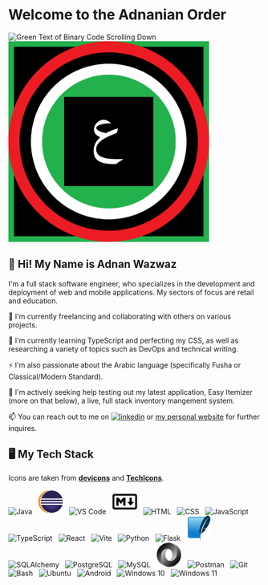 # Welcome to the Adnanian Order
![Green Text of Binary Code Scrolling Down](https://media.giphy.com/media/V4NSR1NG2p0KeJJyr5/giphy.gif?cid=790b7611qmp53avtx9ieiy4t8ur07doqfj9xojqy5om9ec7x&ep=v1_gifs_search&rid=giphy.gif&ct=g)
<img src="./images/Adnanian%20Flag%202024%20-%20Death.png" alt="Flag of Adnan" width="400" height="400"/>

## 👋 Hi! My Name is Adnan Wazwaz

I'm a full stack software engineer, who specializes in the development and deployment of web and mobile applications. My sectors of focus are retail and education.

🔭 I'm currently freelancing and collaborating with others on various projects.

🌱 I'm currently learning TypeScript and perfecting my CSS, as well as researching a variety of topics such as DevOps and technical writing.

⚡ I'm also passionate about the Arabic language (specifically Fusha or Classical/Modern Standard).

🤔 I'm actively seeking help testing out my latest application, Easy Itemizer (more on that below), a live, full stack inventory mangement system.

📫 You can reach out to me on [<img alt="linkedin" src="https://img.shields.io/badge/LinkedIn-0077B5?style=for-the-badge&logo=linkedin&logoColor=white" />](https://www.linkedin.com/in/adnan-wazwaz-09aa1b2b7/) or [my personal website](https://adnan-wazwaz.netlify.app/) for further inquires.

## 🖥️ My Tech Stack

Icons are taken from **[devicons](https://devicons.railway.app/)** and **[TechIcons](https://techicons.dev/?search=j)**.

<div>
  <img src="https://devicons.railway.app/i/java.svg" alt="Java" width="50" height="50"/>
  &nbsp;
  <img src="./assets/Eclipse IDE.svg" alt="Eclipse IDE" width="50" height="50"/>
  &nbsp;
  <img src="https://devicons.railway.app/i/visual-studio-code.svg" alt="VS Code" width="50" height="50"/>
  &nbsp;
  <img src="./assets/Markdown.svg" alt="Markdown" width="50" height="50"/>
  &nbsp;
  <img src="https://devicons.railway.app/i/html5.svg" alt="HTML" width="50" height="50"/>
  &nbsp;
  <img src="https://devicons.railway.app/i/css3.svg" alt="CSS" width="50" height="50"/>
  &nbsp;

  <img src="https://devicons.railway.app/i/javascript.svg" alt="JavaScript" width="50" height="50"/>
  &nbsp;
  <img src="https://devicons.railway.app/i/typescript.svg" alt="TypeScript" width="50" height="50"/>
  &nbsp;
  <img src="https://devicons.railway.app/i/react.svg" alt="React" width="50" height="50"/>
  &nbsp;
  <img src="https://devicons.railway.app/i/vitejs.svg" alt="Vite" width="50" height="50"/>
  &nbsp;
  <img src="https://devicons.railway.app/i/python.svg" alt="Python" width="50" height="50"/>
  &nbsp;
  <img src="https://devicons.railway.app/i/flask-dark.svg" alt="Flask" width="50" height="50"/>
  &nbsp;

  
  <img src="/assets/SQLite.svg" alt="SQLite" width="50" height="50"/>
  &nbsp;
  <img src="https://devicons.railway.app/i/sqlalchemy.svg" alt="SQLAlchemy" width="50" height="50"/>
  &nbsp;
  <img src="https://devicons.railway.app/i/postgresql.svg" alt="PostgreSQL" width="50" height="50"/>
  &nbsp;
  <img src="https://devicons.railway.app/i/mysql.svg" alt="MySQL" width="50" height="50"/>
  &nbsp;
  <img src="./assets/JSON.svg" alt="JSON" width="50" height="50"/>
  &nbsp;
  <img src="https://devicons.railway.app/i/postman.svg" alt="Postman" width="50" height="50"/>
  &nbsp;
 

  <img src="https://devicons.railway.app/i/git.svg" alt="Git" width="50" height="50"/>
  &nbsp;
  <img src="https://devicons.railway.app/i/bash.svg" alt="Bash" width="50" height="50"/>
  &nbsp;
  <img src="https://devicons.railway.app/i/ubuntu.svg" alt="Ubuntu" width="50" height="50"/>
  &nbsp;
  <img src="https://devicons.railway.app/i/android.svg" alt="Android" width="50" height="50"/>
  &nbsp;
  <img src="https://devicons.railway.app/i/windows10.svg" alt="Windows 10" width="50" height="50"/>
  &nbsp;
  <img src="https://devicons.railway.app/i/w11.svg" alt="Windows 11" width="50" height="50"/>
  &nbsp;
</div>

<!--
**adnanian/adnanian** is a ✨ _special_ ✨ repository because its `README.md` (this file) appears on your GitHub profile.

Here are some ideas to get you started:

- 🔭 I’m currently working on ...
- 🌱 I’m currently learning ...
- 👯 I’m looking to collaborate on ...
- 🤔 I’m looking for help with ...
- 💬 Ask me about ...
- 📫 How to reach me: ...
- 😄 Pronouns: ...
- ⚡ Fun fact: ...
-->
